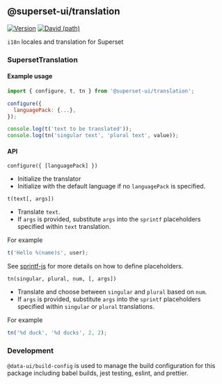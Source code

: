 ## @superset-ui/translation

[![Version](https://img.shields.io/npm/v/@superset-ui/translation.svg?style=flat-square)](https://img.shields.io/npm/v/@superset-ui/translation.svg?style=flat-square)
[![David (path)](https://img.shields.io/david/apache-superset/superset-ui.svg?path=packages%2Fsuperset-ui-translation&style=flat-square)](https://david-dm.org/apache-superset/superset-ui?path=packages/superset-ui-translation)

`i18n` locales and translation for Superset

### SupersetTranslation

#### Example usage

```js
import { configure, t, tn } from '@superset-ui/translation';

configure({
  languagePack: {...},
});

console.log(t('text to be translated'));
console.log(tn('singular text', 'plural text', value));
```

#### API

`configure({ [languagePack] })`

- Initialize the translator
- Initialize with the default language if no `languagePack` is specified.

`t(text[, args])`

- Translate `text`.
- If `args` is provided, substitute `args` into the `sprintf` placeholders specified within `text` translation.

For example

```js
t('Hello %(name)s', user);
```

See [sprintf-js](https://github.com/alexei/sprintf.js) for more details on how to define placeholders.

`tn(singular, plural, num, [, args])`

- Translate and choose between `singular` and `plural` based on `num`.
- If `args` is provided, substitute `args` into the `sprintf` placeholders specified within `singular` or `plural` translations.

For example

```js
tn('%d duck', '%d ducks', 2, 2);
```

### Development

`@data-ui/build-config` is used to manage the build configuration for this package including babel
builds, jest testing, eslint, and prettier.

